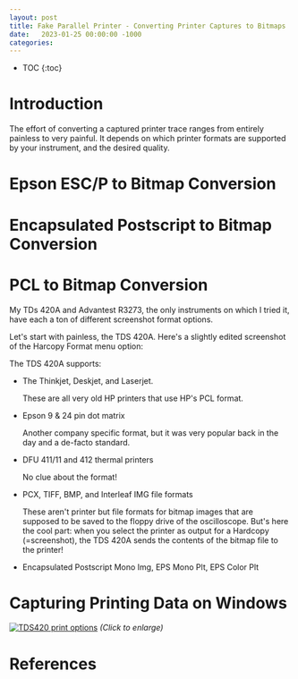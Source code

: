 ```yaml
---
layout: post
title: Fake Parallel Printer - Converting Printer Captures to Bitmaps
date:   2023-01-25 00:00:00 -1000
categories:
---
```


* TOC
{:toc}

# Introduction

The effort of converting a captured printer trace ranges from entirely painless to
very painful. It depends on which printer formats are supported by your instrument, and
the desired quality.

# Epson ESC/P to Bitmap Conversion

# Encapsulated Postscript to Bitmap Conversion

# PCL to Bitmap Conversion


My TDs 420A and Advantest R3273, the only instruments on which I tried it, have each a ton
of different screenshot format options.

Let's start with painless, the TDS 420A. Here's a slightly edited screenshot of the
Harcopy Format menu option:


The TDS 420A supports:

* The Thinkjet, Deskjet, and Laserjet. 

    These are all very old HP printers that use HP's PCL format.

* Epson 9 & 24 pin dot matrix

    Another company specific format, but it was very popular back in the day
    and a de-facto standard.

* DFU 411/11 and 412 thermal printers

    No clue about the format!

* PCX, TIFF, BMP, and Interleaf IMG file formats

    These aren't printer but file formats for bitmap images that are supposed
    to be saved to the floppy drive of the oscilloscope. But's here the 
    cool part: when you select the printer as output for a Hardcopy (=screenshot),
    the TDS 420A sends the contents of the bitmap file to the printer!

* Encapsulated Postscript Mono Img, EPS Mono Plt, EPS Color Plt
   


# Capturing Printing Data on Windows


[![TDS420 print options](/assets/parallelprintcap/tds420a_print_options.png)](/assets/parallelprintcap/tds420a_print_options.png)
*(Click to enlarge)*

# References


